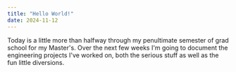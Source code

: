 ```yaml
---
title: "Hello World!"
date: 2024-11-12
---
```


Today is a little more than halfway through my penultimate semester of grad school for my Master's.
Over the next few weeks I'm going to document the engineering projects I've worked on, both the serious stuff as well as the fun little diversions.
